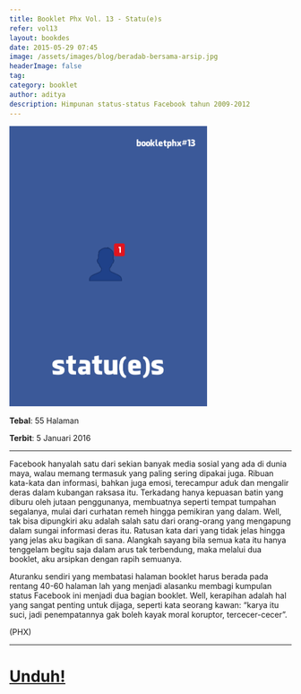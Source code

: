 ```yaml
---
title: Booklet Phx Vol. 13 - Statu(e)s
refer: vol13
layout: bookdes
date: 2015-05-29 07:45
image: /assets/images/blog/beradab-bersama-arsip.jpg
headerImage: false
tag:
category: booklet
author: aditya
description: Himpunan status-status Facebook tahun 2009-2012
---
```


<img class="image" src="/assets/images/cover/booklet13.jpg" alt="__" height="500px">

__Tebal__: 55 Halaman

__Terbit__: 5 Januari 2016

***

Facebook hanyalah satu dari sekian banyak media sosial yang ada di dunia maya, walau memang termasuk yang paling sering dipakai juga. Ribuan kata-kata dan informasi, bahkan juga emosi, terecampur aduk dan mengalir deras dalam kubangan raksasa itu. Terkadang hanya kepuasan batin yang diburu oleh jutaan penggunanya, membuatnya seperti tempat tumpahan segalanya, mulai dari curhatan remeh hingga pemikiran yang dalam. Well, tak bisa dipungkiri aku adalah salah satu dari orang-orang yang mengapung dalam sungai informasi deras itu. Ratusan kata dari yang tidak jelas hingga yang jelas aku bagikan di sana. Alangkah sayang bila semua kata itu hanya tenggelam begitu saja dalam arus tak terbendung, maka melalui dua booklet, aku arsipkan dengan rapih semuanya.

Aturanku sendiri yang membatasi halaman booklet harus berada pada rentang 40-60 halaman lah yang menjadi alasanku membagi kumpulan status Facebook ini menjadi dua bagian booklet. Well, kerapihan adalah hal yang sangat penting untuk dijaga, seperti kata seorang kawan: “karya itu suci, jadi penempatannya gak boleh kayak moral koruptor, tercecer-cecer”.

(PHX)

***

# [Unduh!][akses]

[akses]:https://issuu.com/Aditya-FiniarelPhoenix/docs/_13_statu_e_s
